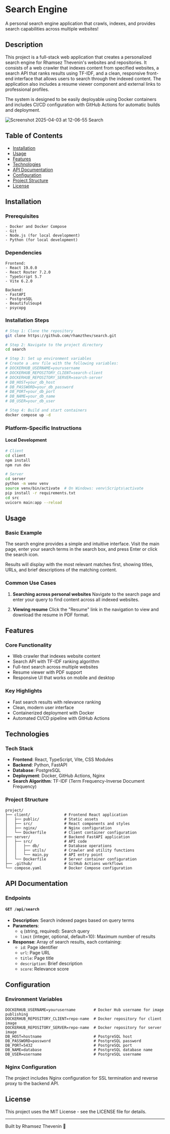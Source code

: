 # Search Engine

A personal search engine application that crawls, indexes, and provides search capabilities across multiple websites!

## Description

This project is a full-stack web application that creates a personalized search engine for Rhamsez Thevenin's websites and repositories. It consists of a web crawler that indexes content from specified websites, a search API that ranks results using TF-IDF, and a clean, responsive front-end interface that allows users to search through the indexed content. The application also includes a resume viewer component and external links to professional profiles.

The system is designed to be easily deployable using Docker containers and includes CI/CD configuration with GitHub Actions for automatic builds and deployment.

![Screenshot 2025-04-03 at 12-06-55 Search](https://github.com/user-attachments/assets/9e90cdcb-ab74-4eef-a65e-4648810d1760)

## Table of Contents

- [Installation](#installation)
- [Usage](#usage)
- [Features](#features)
- [Technologies](#technologies)
- [API Documentation](#api-documentation)
- [Configuration](#configuration)
- [Project Structure](#project-structure)
- [License](#license)

## Installation

### Prerequisites

```
- Docker and Docker Compose
- Git
- Node.js (for local development)
- Python (for local development)
```

### Dependencies

```
Frontend:
- React 19.0.0
- React Router 7.2.0
- TypeScript 5.7
- Vite 6.2.0

Backend:
- FastAPI
- PostgreSQL
- BeautifulSoup4
- psycopg
```

### Installation Steps

```bash
# Step 1: Clone the repository
git clone https://github.com/rhamzthev/search.git

# Step 2: Navigate to the project directory
cd search

# Step 3: Set up environment variables
# Create a .env file with the following variables:
# DOCKERHUB_USERNAME=yourusername
# DOCKERHUB_REPOSITORY_CLIENT=search-client
# DOCKERHUB_REPOSITORY_SERVER=search-server
# DB_HOST=your_db_host
# DB_PASSWORD=your_db_password
# DB_PORT=your_db_port
# DB_NAME=your_db_name
# DB_USER=your_db_user

# Step 4: Build and start containers
docker compose up -d
```

### Platform-Specific Instructions

#### Local Development
```bash
# Client
cd client
npm install
npm run dev

# Server
cd server
python -m venv venv
source venv/bin/activate  # On Windows: venv\Scripts\activate
pip install -r requirements.txt
cd src
uvicorn main:app --reload
```

## Usage

### Basic Example

The search engine provides a simple and intuitive interface. Visit the main page, enter your search terms in the search box, and press Enter or click the search icon.

Results will display with the most relevant matches first, showing titles, URLs, and brief descriptions of the matching content.

### Common Use Cases

1. **Searching across personal websites**
   Navigate to the search page and enter your query to find content across all indexed websites.

2. **Viewing resume**
   Click the "Resume" link in the navigation to view and download the resume in PDF format.

## Features

### Core Functionality
- Web crawler that indexes website content
- Search API with TF-IDF ranking algorithm
- Full-text search across multiple websites
- Resume viewer with PDF support
- Responsive UI that works on mobile and desktop

### Key Highlights
- Fast search results with relevance ranking
- Clean, modern user interface
- Containerized deployment with Docker
- Automated CI/CD pipeline with GitHub Actions

## Technologies

### Tech Stack
- **Frontend**: React, TypeScript, Vite, CSS Modules
- **Backend**: Python, FastAPI
- **Database**: PostgreSQL
- **Deployment**: Docker, GitHub Actions, Nginx
- **Search Algorithm**: TF-IDF (Term Frequency-Inverse Document Frequency)

### Project Structure
```
project/
├── client/               # Frontend React application
│   ├── public/           # Static assets
│   ├── src/              # React components and styles
│   ├── nginx/            # Nginx configuration
│   └── Dockerfile        # Client container configuration
├── server/               # Backend FastAPI application
│   ├── src/              # API code
│   │   ├── db/           # Database operations
│   │   ├── utils/        # Crawler and utility functions
│   │   └── main.py       # API entry point
│   └── Dockerfile        # Server container configuration
├── .github/              # GitHub Actions workflows
└── compose.yaml          # Docker Compose configuration
```

## API Documentation

### Endpoints

#### `GET /api/search`
- **Description**: Search indexed pages based on query terms
- **Parameters**: 
  - `q` (string, required): Search query
  - `limit` (integer, optional, default=10): Maximum number of results
- **Response**: Array of search results, each containing:
  - `id`: Page identifier
  - `url`: Page URL 
  - `title`: Page title
  - `description`: Brief description
  - `score`: Relevance score

## Configuration

### Environment Variables
```
DOCKERHUB_USERNAME=yourusername        # Docker Hub username for image publishing
DOCKERHUB_REPOSITORY_CLIENT=repo-name  # Docker repository for client image
DOCKERHUB_REPOSITORY_SERVER=repo-name  # Docker repository for server image
DB_HOST=hostname                       # PostgreSQL host
DB_PASSWORD=password                   # PostgreSQL password
DB_PORT=5432                           # PostgreSQL port
DB_NAME=database                       # PostgreSQL database name
DB_USER=username                       # PostgreSQL username
```

### Nginx Configuration
The project includes Nginx configuration for SSL termination and reverse proxy to the backend API.

## License

This project uses the MIT License - see the LICENSE file for details.

---

Built by Rhamsez Thevenin 🌹
